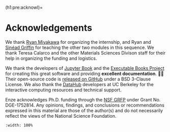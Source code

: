 (h1:pre:acknowl)=
# Acknowledgements

We thank [Ryan Miyakawa](https://www2.lbl.gov/msd/people/investigators/miyakawa_investigator.html) for organizing the internship, and Ryan and [Sinéad Griffin](https://www2.lbl.gov/msd/people/investigators/griffin_investigator.html) for teaching the other two modules in this sequence.
We thank Teresa Calarco and the other Materials Sciences Divison staff for their help in organizing the funding and logistics.

We thank the developers of [Jupyter Book](https://jupyterbook.org/intro.html) and the [Executable Books Project](https://executablebooks.org/en/latest/index.html) for creating this great software and providing **excellent documentation**. 🙇‍♂️
Their open-source code is [released on GitHub](https://github.com/executablebooks/jupyter-book) under a BSD 3-Clause License.
We also thank the [DataHub](https://datahub.berkeley.edu/) developers at UC Berkeley for the interactive computing resources and technical support.

Enze acknowledges Ph.D. funding through the [NSF GRFP](https://www.nsfgrfp.org/) under Grant No. DGE-1752814.
Any opinions, findings, and conclusions or recommendations expressed in this material are those of the author(s) and do not necessarily reflect the views of the National Science Foundation.


```{image} ../assets/fig/preamble/acknowl.png
:width: 100%
```